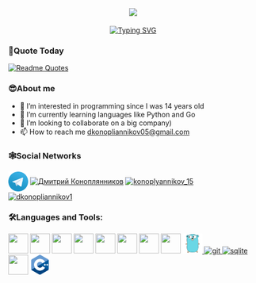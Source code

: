 <div id="header" align="center">
  <img src="https://media.giphy.com/media/M9gbBd9nbDrOTu1Mqx/giphy.gif" width="100"/><br>
  <img src="https://komarev.com/ghpvc/?username=Kin1599&style=flat-square&color=blueviolet" alt=""/><br>
  <a href="https://git.io/typing-svg"><img src="https://readme-typing-svg.herokuapp.com?font=Fira+Code&weight=600&pause=1500&color=484098&center=true&vCenter=true&random=false&width=435&height=60&lines=Hi%2C+I'm+Dmitry👋" alt="Typing SVG" /></a>
</div>

<h3>📝Quote Today</h3>

[![Readme Quotes](https://quotes-github-readme.vercel.app/api?type=horizontal&theme=catppuccin_mocha)](https://github.com/piyushsuthar/github-readme-quotes)

<h3>😎About me</h3>

- 👀 I’m interested in programming since I was 14 years old
- 🌱 I’m currently learning languages like Python and Go
- 💞️ I’m looking to collaborate on a big company)
- 📫 How to reach me dkonopliannikov05@gmail.com

<h3 align="left">🕸Social Networks</h3>
<p align="left">
<a href="https://t.me/Kin1599" target="blank"><img align="center" src="https://github.com/TelegramBeta/Telegram/blob/main/Assets/telegram.png" alt="Kin1599" height="40" width="40"></a>
<a href="https://fb.com/100045124103628" target="пустой"><img align="center" src="https://raw.githubusercontent.com/rahuldkjain/github-profile-readme-generator/master/src/images/icons/Social/facebook.svg" alt="Дмитрий Коноплянников" height="40" width="40" /></a>
<a href="https://instagram.com/konoplyannikov_15" target="blank"><img align="center" src="https://raw.githubusercontent.com/rahuldkjain/github-profile-readme-generator/master/src/images/icons/Social/instagram.svg" alt="konoplyannikov_15" height="40" width="40" /></a>
<a href="https://www.hackerrank.com/dkonopliannikov1" target="blank"><img align="center" src="https://raw.githubusercontent.com/rahuldkjain/github-profile-readme-generator/master/src/images/icons/Social/hackerrank.svg" alt="dkonopliannikov1" height="40" width="40" /></a>
</p>

<h3 align="left">🛠Languages and Tools:</h3>
<p align="left"> 
  <img src="https://cdn.jsdelivr.net/gh/devicons/devicon@latest/icons/react/react-original-wordmark.svg" width="40" height="40" />  
  <img src="https://cdn.jsdelivr.net/gh/devicons/devicon@latest/icons/html5/html5-original-wordmark.svg" width="40" height="40" />
  <img src="https://cdn.jsdelivr.net/gh/devicons/devicon@latest/icons/css3/css3-original-wordmark.svg" width="40" height="40" />
  <img src="https://cdn.jsdelivr.net/gh/devicons/devicon@latest/icons/javascript/javascript-plain.svg" width="40" height="40" />
  <img src="https://cdn.jsdelivr.net/gh/devicons/devicon@latest/icons/typescript/typescript-original.svg" width="40" height="40" />
  <img src="https://cdn.jsdelivr.net/gh/devicons/devicon@latest/icons/python/python-original-wordmark.svg" width="40" height="40" />
  <img src="https://cdn.jsdelivr.net/gh/devicons/devicon@latest/icons/django/django-plain.svg" width="40" height="40" />
  <img src="https://cdn.jsdelivr.net/gh/devicons/devicon@latest/icons/fastapi/fastapi-original.svg"  width="40" height="40" />
  <a href="https://golang.org" target="_blank" rel="noreferrer"> <img src="https://raw.githubusercontent.com/devicons/devicon/master/icons/go/go-original.svg" alt="go" width="40" height="40"/> </a>
  <a href="https://git-scm.com/" target="_blank" rel="noreferrer"> <img src="https://www.vectorlogo.zone/logos/git-scm/git-scm-icon.svg" alt="git" width="40" height="40"/> </a>  
  <a href="https://www.sqlite.org/" target="_blank" rel="noreferrer"> <img src="https://www.vectorlogo.zone/logos/sqlite/sqlite-icon.svg" alt="sqlite" width="40" height="40"/> </a> 
  <img src="https://cdn.jsdelivr.net/gh/devicons/devicon@latest/icons/postgresql/postgresql-original.svg" width="40" height="40" />
  <img src="https://raw.githubusercontent.com/devicons/devicon/master/icons/cplusplus/cplusplus-original.svg" alt="cplusplus" width="40" height="40"/> 
</p>


<!--
<h3>⚔️CodeWars stats</h3>

[![codewars](https://www.codewars.com/users/Kin1599/badges/small)](https://www.codewars.com/users/Kin1599)
--->

<!--
<h3>⚔️LeetCode stats</h3>

[![KnlnKS's LeetCode stats](https://leetcode-stats-six.vercel.app/api?username=Kin1599&theme=dark)](https://github.com/KnlnKS/leetcode-stats)
--->

<!---
Kin1599/Kin1599 is a ✨ special ✨ repository because its `README.md` (this file) appears on your GitHub profile.
You can click the Preview link to take a look at your changes.
--->
